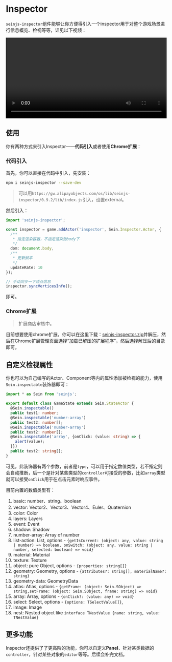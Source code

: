 # Inspector

`seinjs-inspector`组件能够让你方便得引入一个inspector用于对整个游戏场景进行信息概览、检视等等，详见以下视频：

<video style="width: 100%; max-width: 1280px;" src="/assets/extensions/toolchains/inspector/0.mp4" controls></video>

## 使用

你有两种方式来引入Inspector——**代码引入**或者使用**Chrome扩展**：

### 代码引入

首先，你可以直接在代码中引入，先安装：

```sh
npm i seinjs-inspector --save-dev
```

>可以用`https://gw.alipayobjects.com/os/lib/seinjs-inspector/0.9.2/lib/index.js`引入，设置external。

然后引入：

```ts
import 'seinjs-inspector';

const inspector = game.addActor('inspector', Sein.Inspector.Actor, {
  /**
   * 指定渲染容器，不指定渲染到body下
   */
  dom: document.body,
  /**
   * 更新频率
   */
  updateRate: 10
});

// 手动同步一下顶点信息
inspector.syncVerticesInfo();
```

即可。

### Chrome扩展

>扩展商店审核中。

目前想要使用chrome扩展，你可以在这里下载：[seinjs-inspector.zip](/assets/extensions/toolchains/seinjs-inspector.zip)并解压，然后在Chrome扩展管理页面选择“加载已解压的扩展程序”，然后选择解压后的目录即可。

## 自定义检视属性

你也可以为自己编写的Actor、Component等内的属性添加被检视的能力，使用`Sein.inspectable`装饰器即可：

```ts
import * as Sein from 'seinjs';

export default class GameState extends Sein.StateActor {
  @Sein.inspectable()
  public test1: number;
  @Sein.inspectable('number-array')
  public test2: number[];
  @Sein.inspectable('number-array')
  public test2: number[];
  @Sein.inspectable('array', {onClick: (value: string) => {
    alert(value);
  }})
  public test2: string[];
}
```

可见，此装饰器有两个参数，前者是`type`，可以用于指定数值类型，若不指定则会自动推断，后一个是针对某些类型的`controller`可接受的参数，比如`array`类型就可以接受`onClick`用于在点击元素时响应事件。

目前内置的数值类型有：

1. basic: number、string、boolean
2. vector: Vector2、Vector3、Vector4、Euler、Quaternion
3. color: Color
4. layers: Layers
5. event: Event
6. shadow: Shadow
7. number-array: Array of number
8. list-action: List, options - `{getIsCurrent: (object: any, value: string | number) => boolean, onSwitch: (object: any, value: string | number, selected: boolean) => void}`
9. material: Material
10. texture: Texture
11. object: pure Object, options - `{properties: string[]}`
12. geometry: Geometry, options - `{attributes?: string[], materialName?: string}`
13. geometry-data: GeometryData
14. atlas: Atlas, options - `{getFrame: (object: Sein.SObject) => string,setFrame: (object: Sein.SObject, frame: string) => void}`
15. array: Array, options - `{onClick?: (value: any) => void}`
16. select: Select, options - `{options: TSelectValue[]}`,
17. image: Image
18. nest: Nested object like `interface TNestValue {name: string, value: TNestValue}`

## 更多功能

Inspector还提供了了更高阶的功能，你可以自定义**Panel**、针对某类数据的`controller`，针对某些对象的`editor`等等。后续会补完文档。
